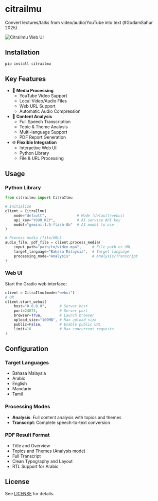 # citrailmu

Convert lectures/talks from video/audio/YouTube into text (#GodamSahur 2025).

![CitraIlmu Web UI](assets/thumb.webp)

## Installation

```bash
pip install citrailmu
```

## Key Features

- 🎥 **Media Processing**
  - YouTube Video Support
  - Local Video/Audio Files
  - Web URL Support
  - Automatic Audio Compression
- 🔄 **Content Analysis**
  - Full Speech Transcription
  - Topic & Theme Analysis
  - Multi-language Support
  - PDF Report Generation
- 🌐 **Flexible Integration**
  - Interactive Web UI
  - Python Library
  - File & URL Processing

## Usage

### Python Library

```python
from citrailmu import CitraIlmu

# Initialize
client = CitraIlmu(
    mode="default",              # Mode (default/webui)
    api_key="YOUR_KEY",          # AI service API key
    model="gemini-1.5-flash-8b"  # AI model to use
)

# Process media (file/URL)
audio_file, pdf_file = client.process_media(
    input_path="path/to/video.mp4",     # File path or URL
    target_language="Bahasa Malaysia",  # Target language
    processing_mode="Analysis"          # Analysis/Transcript
)
```

### Web UI

Start the Gradio web interface:

```python
client = CitraIlmu(mode="webui")
# OR
client.start_webui(
    host="0.0.0.0",      # Server host
    port=24873,          # Server port
    browser=True,        # Launch browser
    upload_size="100MB", # Max upload size
    public=False,        # Enable public URL
    limit=10             # Max concurrent requests
)
```

## Configuration

### Target Languages
- Bahasa Malaysia
- Arabic
- English
- Mandarin
- Tamil

### Processing Modes
- **Analysis**: Full content analysis with topics and themes
- **Transcript**: Complete speech-to-text conversion

### PDF Result Format
- Title and Overview
- Topics and Themes (Analysis mode)
- Full Transcript
- Clean Typography and Layout
- RTL Support for Arabic

## License

See [LICENSE](LICENSE) for details.

